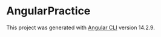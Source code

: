 # AngularPractice

This project was generated with [Angular CLI](https://github.com/angular/angular-cli) version 14.2.9.

